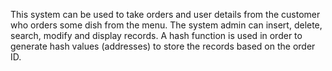 This system can be used to take orders and user details from the customer who orders some dish from the menu.
The system admin can insert, delete, search, modify and display records.
A hash function is used in order to generate hash values (addresses) to store the records based on the order ID.
